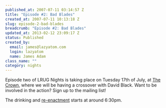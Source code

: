 ```yaml
--- 
published_at: 2007-07-11 03:14:57 Z
title: "Episode #2: Bad Blades"
created_at: 2007-07-11 10:13:18 Z
slug: episode-2-bad-blades
breadcrumb: "Episode #2: Bad Blades"
updated_at: 2013-02-12 23:09:17 Z
status: Published
created_by: 
  email: james@lazyatom.com
  login: lazyatom
  name: James Adam
class_name: ""
category: nights
---
```


Episode two of LRUG Nights is taking place on Tuesday 17th of July, at [The Crown](http://fancyapint.com/pubs/pub199.html), where we will be having a crossover with David Black. Want to be involved in the action? Sign up to the mailing list!

The drinking and [re-enactment](http://www.tv.com/baywatch-nights/bad-blades/episode/41742/summary.html?tag=ep_list;ep_title;1) starts at around 6:30pm.
